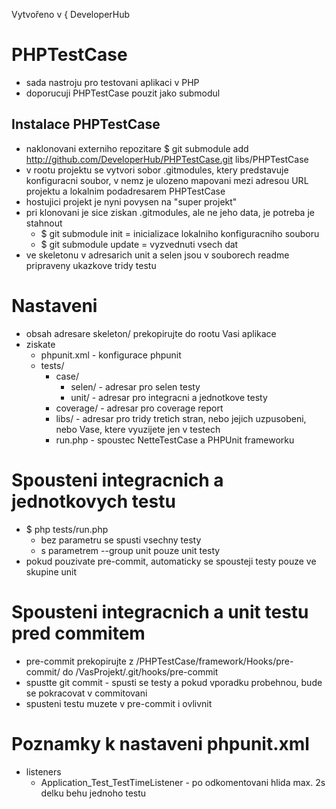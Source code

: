 Vytvořeno v { DeveloperHub

PHPTestCase
=============
* sada nastroju pro testovani aplikaci v PHP
* doporucuji PHPTestCase pouzit jako submodul

Instalace PHPTestCase
-----------------------
* naklonovani externiho repozitare
	$ git submodule add http://github.com/DeveloperHub/PHPTestCase.git libs/PHPTestCase
* v rootu projektu se vytvori sobor .gitmodules, ktery predstavuje konfiguracni soubor, v nemz je ulozeno mapovani
	mezi adresou URL projektu a lokalnim podadresarem PHPTestCase
* hostujici projekt je nyni povysen na "super projekt"
* pri klonovani je sice ziskan .gitmodules, ale ne jeho data, je potreba je stahnout
	* $ git submodule init = inicializace lokalniho konfiguracniho souboru
	* $ git submodule update = vyzvednuti vsech dat
* ve skeletonu v adresarich unit a selen jsou v souborech readme pripraveny ukazkove tridy testu


Nastaveni
=========
* obsah adresare skeleton/ prekopirujte do rootu Vasi aplikace
* ziskate 
	* phpunit.xml - konfigurace phpunit
	* tests/ 
		* case/ 
			* selen/ - adresar pro selen testy
			* unit/ - adresar pro integracni a jednotkove testy
		* coverage/ - adresar pro coverage report
		* libs/ - adresar pro tridy tretich stran, nebo jejich uzpusobeni, nebo Vase, ktere vyuzijete jen v testech
		* run.php - spoustec NetteTestCase a PHPUnit frameworku

Spousteni integracnich a jednotkovych testu
===========================================
* $ php tests/run.php
	* bez parametru se spusti vsechny testy
	* s parametrem --group unit pouze unit testy
* pokud pouzivate pre-commit, automaticky se spousteji testy pouze ve skupine unit

Spousteni integracnich a unit testu pred commitem
=================================================
* pre-commit prekopirujte z /PHPTestCase/framework/Hooks/pre-commit/ do
  /VasProjekt/.git/hooks/pre-commit
* spustte git commit - spusti se testy a pokud vporadku probehnou, bude se pokracovat v commitovani
* spusteni testu muzete v pre-commit i ovlivnit


Poznamky k nastaveni phpunit.xml
================================
* listeners
	* Application_Test_TestTimeListener - po odkomentovani hlida max. 2s delku behu jednoho testu

